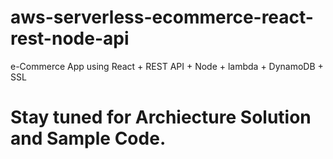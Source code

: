 # aws-serverless-ecommerce-react-rest-node-api
e-Commerce App using React + REST API + Node + lambda + DynamoDB + SSL

# Stay tuned for Archiecture Solution and Sample Code.
